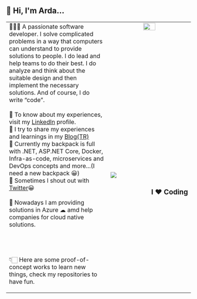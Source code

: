 ## 👋 Hi, I'm Arda...
<table>
  <tr>
    <td rowspan="3" valign="top" width="55%">
👨🏼‍💻 A passionate software developer. I solve complicated problems in a way that computers can understand to provide solutions to people. I do lead and help teams to do their best. I do analyze and think about the suitable design and then implement the necessary solutions. And of course, I do write “code”.<br /><br />
📄 To know about my experiences, visit my <a href="https://www.linkedin.com/in/ardacetinkaya/" target="_blank">LinkedIn</a> profile.<br />
📝 I try to share my experiences and learnings in my  <a href="https://www.minepla.net" target="_blank">Blog(TR)</a> <br />
🧰 Currently my backpack is full with .NET, ASP.NET Core, Docker, Infra-as-code, microservices and DevOps concepts and more...(I need a new backpack 😀)<br />
📣 Sometimes I shout out with <a href="https://twitter.com/ArdaCetinkaya" target="_blank">Twitter</a>😀
<br /><br />
📅 Nowadays I am providing solutions in Azure ☁  amd help companies for cloud native solutions.<br />

<br /><br /><br />👇🏻 Here are some proof-of-concept works to learn new things, check my repositories to have fun.<br />
    </td>
    <td valign="top" align="center"><img src="https://user-images.githubusercontent.com/4550197/127515000-57c59ad6-e852-4291-88b0-6a0a2b6365a9.png" width="40%"/></td></tr>
   <tr><td><a href="https://github.com/ardacetinkaya?tab=repositories"> <img src="https://ardacetinkaya-github-readme-stats.vercel.app/api/repos/?username=ardacetinkaya&top=6" /></a><span align="right"><h3>I ❤️  Coding</h3></span></td></tr>
</table>



<!--
![image](https://user-images.githubusercontent.com/4550197/127519090-eb919b6e-373b-415a-beae-33b4223cef82.png)
 <tr><td><a href="#"><img src="https://ardacetinkaya-github-readme-stats.vercel.app/api/top-langs/?username=ardacetinkaya&layout=compact" /></a></td></tr>
[![Top Langs](https://ardacetinkaya-github-readme-stats.vercel.app/api/top-langs/?username=ardacetinkaya&layout=compact)](#)
[![Repositories](https://ardacetinkaya-github-readme-stats.vercel.app/api/repos/?username=ardacetinkaya&top=7)](https://github.com/ardacetinkaya?tab=repositories)
**ardacetinkaya/ardacetinkaya** is a ✨ _special_ ✨ repository because its `README.md` (this file) appears on your GitHub profile.

Here are some ideas to get you started:

- 🔭 I’m currently working on ...
- 🌱 I’m currently learning ...
- 👯 I’m looking to collaborate on ...
- 🤔 I’m looking for help with ...
- 💬 Ask me about ...
- 📫 How to reach me: ...
- 😄 Pronouns: ...
- ⚡ Fun fact: ...
-->
 
